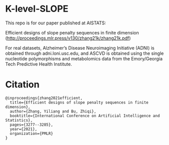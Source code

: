 # K-level-SLOPE

This repo is for our paper published at AISTATS: 

Efficient designs of slope penalty sequences in finite dimension (http://proceedings.mlr.press/v130/zhang21k/zhang21k.pdf)


For real datasets, Alzheimer’s Disease Neuroimaging Initiative (ADNI) is obtained through adni.loni.usc.edu, and ASCVD is obtained using the single nucleotide polymorphisms and metabolomics data from the Emory/Georgia Tech Predictive Health Institute.

# Citation
```
@inproceedings{zhang2021efficient,
  title={Efficient designs of slope penalty sequences in finite dimension},
  author={Zhang, Yiliang and Bu, Zhiqi},
  booktitle={International Conference on Artificial Intelligence and Statistics},
  pages={3277--3285},
  year={2021},
  organization={PMLR}
}
```
